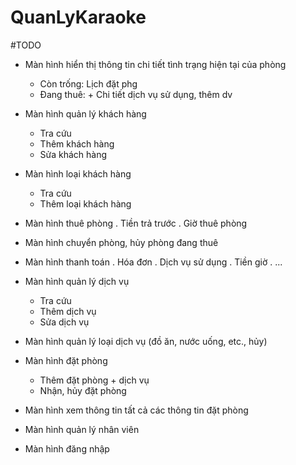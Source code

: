 # QuanLyKaraoke

#TODO
- Màn hình hiển thị thông tin chi tiết tình trạng hiện tại của phòng
  + Còn trống: Lịch đặt phg
  + Đang thuê:  + Chi tiết dịch vụ sử dụng, thêm dv
  
- Màn hình quản lý khách hàng
  + Tra cứu
  + Thêm khách hàng
  + Sửa khách hàng
- Màn hình loại khách hàng
  + Tra cứu
  + Thêm loại khách hàng  

- Màn hình thuê phòng
  . Tiền trả trước
  . Giờ thuê phòng
- Màn hình chuyển phòng, hủy phòng đang thuê
- Màn hình thanh toán
  . Hóa đơn
  . Dịch vụ sử dụng
  . Tiền giờ
  . ...

- Màn hình quản lý dịch vụ
  + Tra cứu
  + Thêm dịch vụ
  + Sửa dịch vụ
- Màn hình quản lý loại dịch vụ (đồ ăn, nước uống, etc., hủy)

- Màn hình đặt phòng
  + Thêm đặt phòng + dịch vụ
  + Nhận, hủy đặt phòng
- Màn hình xem thông tin tất cả các thông tin đặt phòng

- Màn hình quản lý nhân viên
- Màn hình đăng nhập
